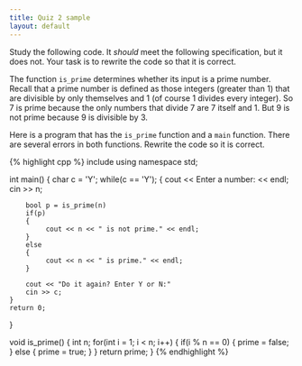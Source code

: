 ```yaml
---
title: Quiz 2 sample
layout: default
---
```


Study the following code. It *should* meet the following
specification, but it does not. Your task is to rewrite the code so
that it is correct.

The function `is_prime` determines whether its input is a prime
number. Recall that a prime number is defined as those integers
(greater than 1) that are divisible by only themselves and 1 (of
course 1 divides every integer). So 7 is prime because the only
numbers that divide 7 are 7 itself and 1. But 9 is not prime because 9
is divisible by 3.

Here is a program that has the `is_prime` function and a `main`
function. There are several errors in both functions. Rewrite the code
so it is correct.

{% highlight cpp %}
include <iostream>
using namespace std;

int main()
{
    char c = 'Y';
    while(c == 'Y');
    {
        cout << Enter a number: << endl;
        cin >> n;

        bool p = is_prime(n)
        if(p)
        {
             cout << n << " is not prime." << endl;
        }
        else
        {
             cout << n << " is prime." << endl;
        }

        cout << "Do it again? Enter Y or N:"
        cin >> c;
    }
    return 0;
}

void is_prime()
{
    int n;
    for(int i = 1; i < n; i++)
    {
        if(i % n == 0)
        {
            prime = false;
        }
        else
        {
            prime = true;
        }
    }
    return prime;
}
{% endhighlight %}

